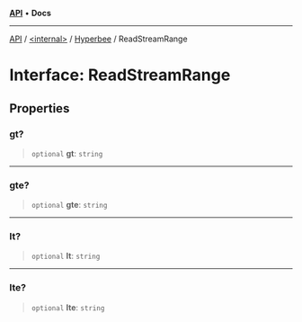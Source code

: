 [**API**](../../../../README.md) • **Docs**

***

[API](../../../../README.md) / [\<internal\>](../../../README.md) / [Hyperbee](../README.md) / ReadStreamRange

# Interface: ReadStreamRange

## Properties

### gt?

> `optional` **gt**: `string`

***

### gte?

> `optional` **gte**: `string`

***

### lt?

> `optional` **lt**: `string`

***

### lte?

> `optional` **lte**: `string`
